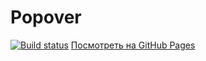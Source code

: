 # Popover


[![Build status](https://ci.appveyor.com/api/projects/status/59iiw1hvkssjtbml?svg=true)](https://ci.appveyor.com/project/JobGoog/goblin-killer)
[Посмотреть на GitHub Pages](https://jobgoog.github.io/GOBLIN_KILLER/)
